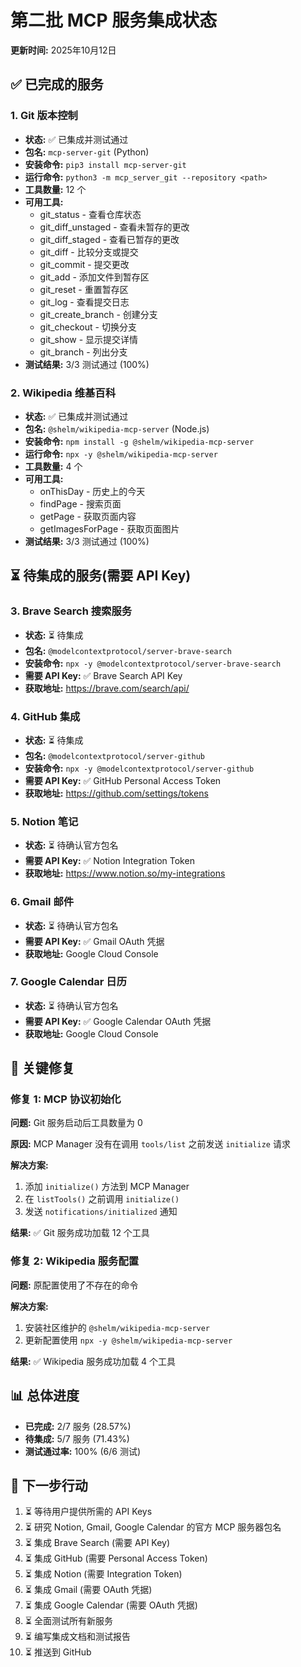 # 第二批 MCP 服务集成状态

**更新时间:** 2025年10月12日

## ✅ 已完成的服务

### 1. Git 版本控制
- **状态:** ✅ 已集成并测试通过
- **包名:** `mcp-server-git` (Python)
- **安装命令:** `pip3 install mcp-server-git`
- **运行命令:** `python3 -m mcp_server_git --repository <path>`
- **工具数量:** 12 个
- **可用工具:**
  - git_status - 查看仓库状态
  - git_diff_unstaged - 查看未暂存的更改
  - git_diff_staged - 查看已暂存的更改
  - git_diff - 比较分支或提交
  - git_commit - 提交更改
  - git_add - 添加文件到暂存区
  - git_reset - 重置暂存区
  - git_log - 查看提交日志
  - git_create_branch - 创建分支
  - git_checkout - 切换分支
  - git_show - 显示提交详情
  - git_branch - 列出分支
- **测试结果:** 3/3 测试通过 (100%)

### 2. Wikipedia 维基百科
- **状态:** ✅ 已集成并测试通过
- **包名:** `@shelm/wikipedia-mcp-server` (Node.js)
- **安装命令:** `npm install -g @shelm/wikipedia-mcp-server`
- **运行命令:** `npx -y @shelm/wikipedia-mcp-server`
- **工具数量:** 4 个
- **可用工具:**
  - onThisDay - 历史上的今天
  - findPage - 搜索页面
  - getPage - 获取页面内容
  - getImagesForPage - 获取页面图片
- **测试结果:** 3/3 测试通过 (100%)

## ⏳ 待集成的服务(需要 API Key)

### 3. Brave Search 搜索服务
- **状态:** ⏳ 待集成
- **包名:** `@modelcontextprotocol/server-brave-search`
- **安装命令:** `npx -y @modelcontextprotocol/server-brave-search`
- **需要 API Key:** ✅ Brave Search API Key
- **获取地址:** https://brave.com/search/api/

### 4. GitHub 集成
- **状态:** ⏳ 待集成
- **包名:** `@modelcontextprotocol/server-github`
- **安装命令:** `npx -y @modelcontextprotocol/server-github`
- **需要 API Key:** ✅ GitHub Personal Access Token
- **获取地址:** https://github.com/settings/tokens

### 5. Notion 笔记
- **状态:** ⏳ 待确认官方包名
- **需要 API Key:** ✅ Notion Integration Token
- **获取地址:** https://www.notion.so/my-integrations

### 6. Gmail 邮件
- **状态:** ⏳ 待确认官方包名
- **需要 API Key:** ✅ Gmail OAuth 凭据
- **获取地址:** Google Cloud Console

### 7. Google Calendar 日历
- **状态:** ⏳ 待确认官方包名
- **需要 API Key:** ✅ Google Calendar OAuth 凭据
- **获取地址:** Google Cloud Console

## 🔧 关键修复

### 修复 1: MCP 协议初始化
**问题:** Git 服务启动后工具数量为 0

**原因:** MCP Manager 没有在调用 `tools/list` 之前发送 `initialize` 请求

**解决方案:** 
1. 添加 `initialize()` 方法到 MCP Manager
2. 在 `listTools()` 之前调用 `initialize()`
3. 发送 `notifications/initialized` 通知

**结果:** ✅ Git 服务成功加载 12 个工具

### 修复 2: Wikipedia 服务配置
**问题:** 原配置使用了不存在的命令

**解决方案:** 
1. 安装社区维护的 `@shelm/wikipedia-mcp-server`
2. 更新配置使用 `npx -y @shelm/wikipedia-mcp-server`

**结果:** ✅ Wikipedia 服务成功加载 4 个工具

## 📊 总体进度

- **已完成:** 2/7 服务 (28.57%)
- **待集成:** 5/7 服务 (71.43%)
- **测试通过率:** 100% (6/6 测试)

## 🎯 下一步行动

1. ⏳ 等待用户提供所需的 API Keys
2. ⏳ 研究 Notion, Gmail, Google Calendar 的官方 MCP 服务器包名
3. ⏳ 集成 Brave Search (需要 API Key)
4. ⏳ 集成 GitHub (需要 Personal Access Token)
5. ⏳ 集成 Notion (需要 Integration Token)
6. ⏳ 集成 Gmail (需要 OAuth 凭据)
7. ⏳ 集成 Google Calendar (需要 OAuth 凭据)
8. ⏳ 全面测试所有新服务
9. ⏳ 编写集成文档和测试报告
10. ⏳ 推送到 GitHub

